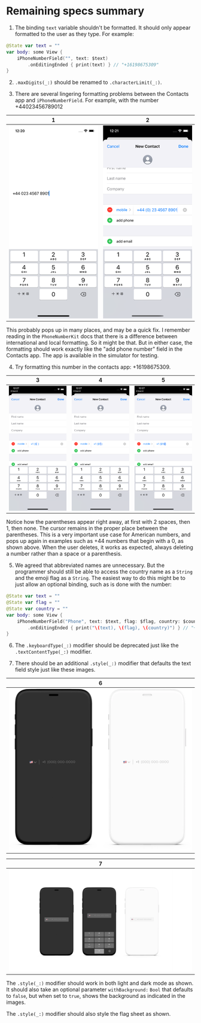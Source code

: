 # Remaining specs summary

1. The binding `text` variable shouldn't be formatted. It should only appear formatted to the user as they type. For example: 

```swift
@State var text = ""
var body: some View {
	iPhoneNumberField("", text: $text)
		.onEditingEnded { print(text) } // "+16198675309"
}

```

2. `.maxDigits(_:)` should be renamed to `.characterLimit(_:)`.

3. There are several lingering formatting problems between the Contacts app and `iPhoneNumberField`. For example, with the number +44023456789012

1 | 2
:-------------------------:|:-------------------------:
![](./assets/img/specs/1.png) | ![](./assets/img/specs/2.png)

This probably pops up in many places, and may be a quick fix. I remember reading in the `PhoneNumberKit` docs that there is a difference between international and local formatting. So it might be that. But in either case, the formatting should work exactly like the "add phone number" field in the Contacts app. The app is available in the simulator for testing.

4. Try formatting this number in the contacts app: +16198675309.

3 | 4 | 5
:-------------------------:|:-------------------------:|:-------------------------:
![](./assets/img/specs/3.png) | ![](./assets/img/specs/4.png) | ![](./assets/img/specs/5.png)

Notice how the parentheses appear right away, at first with 2 spaces, then 1, then none. The cursor remains in the proper place between the parentheses. This is a very important use case for American numbers, and pops up again in examples such as +44 numbers that begin with a 0, as shown above. When the user deletes, it works as expected, always deleting a number rather than a space or a parenthesis.

5. We agreed that abbreviated names are unnecessary. But the programmer should still be able to access the country name as a `String` and the emoji flag as a `String`. The easiest way to do this might be to just allow an optional binding, such as is done with the number:

```swift
@State var text = ""
@State var flag = ""
@State var country = ""
var body: some View {
	iPhoneNumberField("Phone", text: $text, flag: $flag, country: $country)
		.onEditingEnded { print("\(text), \(flag), \(country)") } // "+16198765309, 🇺🇸, United States"
}
```

6. The `.keyboardType(_:)` modifier should be deprecated just like the `.textContentType(_:)` modifier.

7. There should be an additional `.style(_:)` modifier that defaults the text field style just like these images.

| 6 |
|:-------------------------:|
| ![](./assets/img/specs/6.png) |

| 7 |
|:-------------------------:|
| ![](./assets/img/specs/7.png) |

The `.style(_:)` modifier should work in both light and dark mode as shown. It should also take an optional parameter `withBackground:` `Bool` that defaults to `false`, but when set to `true`, shows the background as indicated in the images.

The `.style(_:)` modifier should also style the flag sheet as shown.